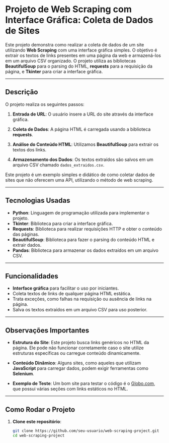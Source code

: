 # Projeto de Web Scraping com Interface Gráfica: Coleta de Dados de Sites

Este projeto demonstra como realizar a coleta de dados de um site utilizando **Web Scraping** com uma interface gráfica simples. O objetivo é extrair os textos de links presentes em uma página da web e armazená-los em um arquivo CSV organizado. O projeto utiliza as bibliotecas **BeautifulSoup** para o parsing do HTML, **requests** para a requisição da página, e **Tkinter** para criar a interface gráfica.

---

## Descrição

O projeto realiza os seguintes passos:

1. **Entrada de URL**: O usuário insere a URL do site através da interface gráfica.
   
2. **Coleta de Dados**: A página HTML é carregada usando a biblioteca **requests**.

3. **Análise do Conteúdo HTML**: Utilizamos **BeautifulSoup** para extrair os textos dos links.

4. **Armazenamento dos Dados**: Os textos extraídos são salvos em um arquivo CSV chamado `dados_extraidos.csv`.

Este projeto é um exemplo simples e didático de como coletar dados de sites que não oferecem uma API, utilizando o método de web scraping.

---

## Tecnologias Usadas

- **Python**: Linguagem de programação utilizada para implementar o projeto.
- **Tkinter**: Biblioteca para criar a interface gráfica.
- **Requests**: Biblioteca para realizar requisições HTTP e obter o conteúdo das páginas.
- **BeautifulSoup**: Biblioteca para fazer o parsing do conteúdo HTML e extrair dados.
- **Pandas**: Biblioteca para armazenar os dados extraídos em um arquivo CSV.

---

## Funcionalidades

- **Interface gráfica** para facilitar o uso por iniciantes.
- Coleta textos de links de qualquer página HTML estática.
- Trata exceções, como falhas na requisição ou ausência de links na página.
- Salva os textos extraídos em um arquivo CSV para uso posterior.

---

## Observações Importantes

- **Estrutura do Site**: Este projeto busca links genéricos no HTML da página. Ele pode não funcionar corretamente caso o site utilize estruturas específicas ou carregue conteúdo dinamicamente.

- **Conteúdo Dinâmico**: Alguns sites, como aqueles que utilizam **JavaScript** para carregar dados, podem exigir ferramentas como **Selenium**.

- **Exemplo de Teste**: Um bom site para testar o código é o [Globo.com](https://www.globo.com), que possui várias seções com links estáticos no HTML.

---

## Como Rodar o Projeto

1. **Clone este repositório**:
   ```bash
   git clone https://github.com/seu-usuario/web-scraping-project.git
   cd web-scraping-project
